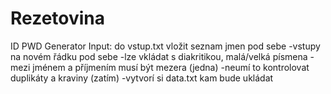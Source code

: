 # Rezetovina

ID PWD Generator
Input: do vstup.txt vložit seznam jmen pod sebe
	-vstupy na novém řádku pod sebe
	-lze vkládat s diakritikou, malá/velká písmena
	-mezi jménem a příjmením musí být mezera (jedna)
	-neumí to kontrolovat duplikáty a kraviny (zatím)
	-vytvorí si data.txt kam bude ukládat
